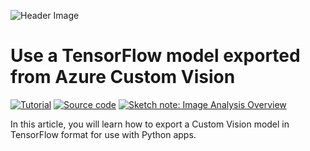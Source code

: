 ![Header Image](https://foteinisavvidou.azurewebsites.net/wp-content/uploads/2022/07/tensorflow_cv.png)

# Use a TensorFlow model exported from Azure Custom Vision
<p>
  <a href="https://foteinisavvidou.azurewebsites.net/use-a-tensorflow-model-exported-from-azure-custom-vision/" target="_blank"><img src="https://img.shields.io/badge/Instructions-informational?style=for-the-badge" alt="Tutorial"></a>
  <a href="camera.py" target="_blank"><img src="https://img.shields.io/badge/Python App-critical?style=for-the-badge" alt="Source code"></a>
  <a href="https://github.com/sfoteini/sketchnotes/blob/main/custom-vision.jpg?raw=true" target="_blank"><img src="https://img.shields.io/badge/Sketch note-yellow?style=for-the-badge" alt="Sketch note: Image Analysis Overview"></a>
</p>

In this article, you will learn how to export a Custom Vision model in TensorFlow format for use with Python apps.
